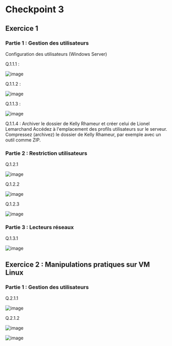 # Checkpoint 3
## Exercice 1

### Partie 1 : Gestion des utilisateurs
Configuration des utilisateurs (Windows Server)

Q.1.1.1 : 

![image](https://github.com/user-attachments/assets/f3440880-44cc-45e1-b7f0-27318f457e21)

Q.1.1.2 : 

![image](https://github.com/user-attachments/assets/2f69eddd-b76b-454f-893e-5b2ec446fe18)

Q.1.1.3 : 

![image](https://github.com/user-attachments/assets/7b9e1c27-31c9-4ad0-8c03-eb741a2a42d2)

Q.1.1.4 : Archiver le dossier de Kelly Rhameur et créer celui de Lionel Lemarchand
Accédez à l'emplacement des profils utilisateurs sur le serveur.
Compressez (archivez) le dossier de Kelly Rhameur, par exemple avec un outil comme ZIP.


### Partie 2 : Restriction utilisateurs

Q.1.2.1

![image](https://github.com/user-attachments/assets/1dd3286d-3d0d-47f2-9331-5fb5b2e8b443)

Q.1.2.2 

![image](https://github.com/user-attachments/assets/34875723-6a93-4571-8f69-6aa3f790a89b)

Q.1.2.3 

![image](https://github.com/user-attachments/assets/bffb95b0-e258-4e2e-8dc4-5a4c438e6656)



### Partie 3 : Lecteurs réseaux

Q.1.3.1

![image](https://github.com/user-attachments/assets/2469babe-4791-42e0-9a7f-6f81be5329c8)

## Exercice 2 : Manipulations pratiques sur VM Linux

### Partie 1 : Gestion des utilisateurs

Q.2.1.1 

![image](https://github.com/user-attachments/assets/aa7faf95-28a3-4b45-a0e7-4b02ab428877)

Q.2.1.2 

![image](https://github.com/user-attachments/assets/6dfaad04-92cb-43f5-98f6-fdd192b8cc94)

![image](https://github.com/user-attachments/assets/8d66cb2d-84d9-4580-b8b3-21a13b85b2d6)

